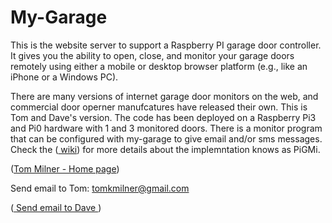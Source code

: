 # My-Garage

This is the website server to support a Raspberry PI garage door controller.
It gives you the ability to open, close, and monitor your garage doors remotely
using either a mobile or desktop browser platform (e.g., like an iPhone or 
a Windows PC).

There are many versions of internet garage door monitors on the web, and commercial door operner manufcatures have released their own. This is Tom and Dave's version. The code has been deployed on a Raspberry Pi3 and Pi0 hardware with 1 and 3 monitored doors. There is a monitor program that can be configured with my-garage to give email and/or sms messages. Check the  (<a href="https://github.com/robboz4/My-Garage/wiki"> wiki</a>) for more details about the implemntation knows as PiGMi.



(<a title="Home Page" href="http://tommilner.org/">Tom Milner - Home page</a>) 

Send email to Tom: tomkmilner@gmail.com

(<a title="Send an Email" href="mailto:Dave Robinson <robboz4@gmail.com>"> Send email to Dave </a>)
